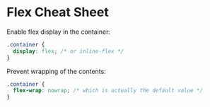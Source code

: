 # Flex Cheat Sheet

Enable flex display in the container:

```css
.container {
  display: flex; /* or inline-flex */
}
```

Prevent wrapping of the contents:

```css
.container {
  flex-wrap: nowrap; /* which is actually the default value */
}
```
